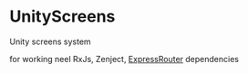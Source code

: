 # UnityScreens
Unity screens system

for working neel RxJs, Zenject, [ExpressRouter](https://github.com/coderubrika/ExpressRouter) dependencies

